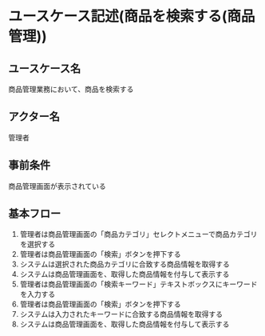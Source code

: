 # ユースケース記述(商品を検索する(商品管理))

## ユースケース名

商品管理業務において、商品を検索する

## アクター名

管理者

## 事前条件

商品管理画面が表示されている

## 基本フロー

1. 管理者は商品管理画面の「商品カテゴリ」セレクトメニューで商品カテゴリを選択する
1. 管理者は商品管理画面の「検索」ボタンを押下する
1. システムは選択された商品カテゴリに合致する商品情報を取得する
1. システムは商品管理画面を、取得した商品情報を付与して表示する
1. 管理者は商品管理画面の「検索キーワード」テキストボックスにキーワードを入力する
1. 管理者は商品管理画面の「検索」ボタンを押下する
1. システムは入力されたキーワードに合致する商品情報を取得する
1. システムは商品管理画面を、取得した商品情報を付与して表示する
